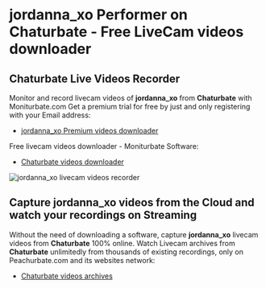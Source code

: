 # jordanna_xo Performer on Chaturbate - Free LiveCam videos downloader

## Chaturbate Live Videos Recorder

Monitor and record livecam videos of **jordanna_xo** from **Chaturbate** with Moniturbate.com
Get a premium trial for free by just and only registering with your Email address:
* [jordanna_xo Premium videos downloader](https://moniturbate.com/request-demo-licence-key.html)

Free livecam videos downloader - Moniturbate Software:
* [Chaturbate videos downloader](https://moniturbate.com/moniturbate-download-software.html)

![jordanna_xo livecam videos recorder](https://peachurnet.com/templates/moniturbate-software.png)


## Capture jordanna_xo videos from the Cloud and watch your recordings on Streaming

Without the need of downloading a software, capture **jordanna_xo** livecam videos from **Chaturbate** 100% online.
Watch Livecam archives from **Chaturbate** unlimitedly from thousands of existing recordings, only on Peachurbate.com and its websites network:
* [Chaturbate videos archives](https://peachurnet.com/)